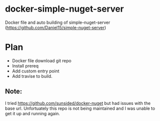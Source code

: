 # docker-simple-nuget-server
Docker file and auto building of simple-nuget-server (https://github.com/Daniel15/simple-nuget-server)



# Plan

* Docker file download git repo
* Install prereq
* Add custom entry point
* Add travise to build.



## Note:
I tried https://github.com/sunsided/docker-nuget but had issues with the base url. Unfortuately this repo is not being maintained and I was unable to get it up and running again.
